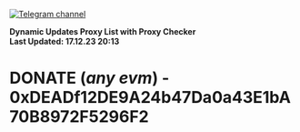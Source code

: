 [![Telegram channel](https://img.shields.io/endpoint?url=https://runkit.io/damiankrawczyk/telegram-badge/branches/master?url=https://t.me/n4z4v0d)](https://t.me/n4z4v0d) 

**Dynamic Updates Proxy List with Proxy Checker**  
**Last Updated: 17.12.23 20:13**

# DONATE (_any evm_) - 0xDEADf12DE9A24b47Da0a43E1bA70B8972F5296F2
